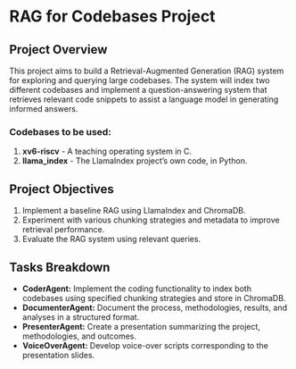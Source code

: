 # RAG for Codebases Project

## Project Overview
This project aims to build a Retrieval-Augmented Generation (RAG) system for exploring and querying large codebases. The system will index two different codebases and implement a question-answering system that retrieves relevant code snippets to assist a language model in generating informed answers.

### Codebases to be used:
1. **xv6-riscv** - A teaching operating system in C.
2. **llama_index** - The LlamaIndex project’s own code, in Python.

## Project Objectives
1. Implement a baseline RAG using LlamaIndex and ChromaDB.
2. Experiment with various chunking strategies and metadata to improve retrieval performance.
3. Evaluate the RAG system using relevant queries.

## Tasks Breakdown
- **CoderAgent:** Implement the coding functionality to index both codebases using specified chunking strategies and store in ChromaDB.
- **DocumenterAgent:** Document the process, methodologies, results, and analyses in a structured format.
- **PresenterAgent:** Create a presentation summarizing the project, methodologies, and outcomes.
- **VoiceOverAgent:** Develop voice-over scripts corresponding to the presentation slides.